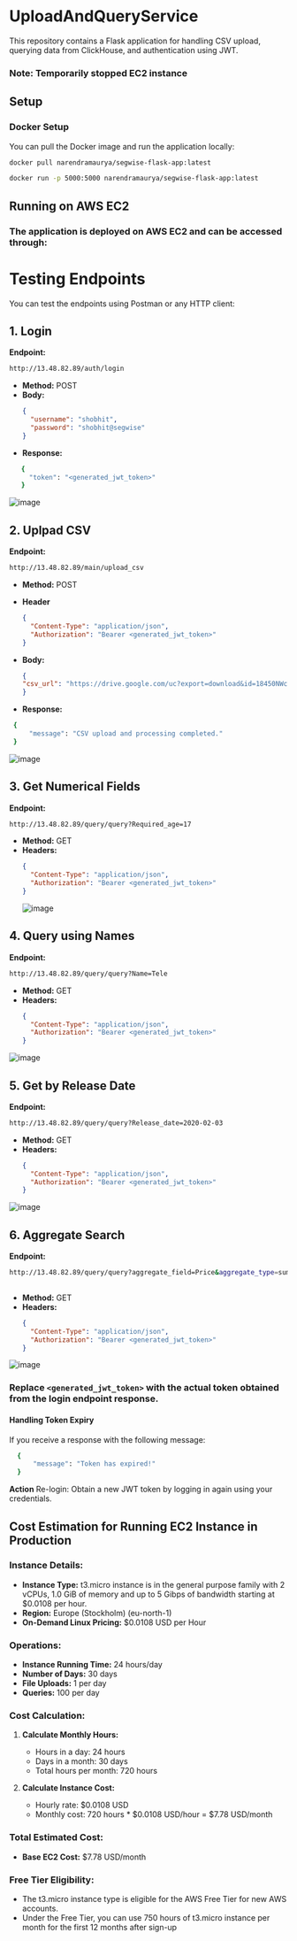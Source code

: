 ﻿# UploadAndQueryService

This repository contains a Flask application for handling CSV upload, querying data from ClickHouse, and authentication using JWT.


### Note: Temporarily stopped EC2 instance

## Setup

### Docker Setup

You can pull the Docker image and run the application locally:

```bash
docker pull narendramaurya/segwise-flask-app:latest
```
```bash
docker run -p 5000:5000 narendramaurya/segwise-flask-app:latest
```
## Running on AWS EC2
### The application is deployed on AWS EC2 and can be accessed through:

# Testing Endpoints

You can test the endpoints using Postman or any HTTP client:

## 1. Login

**Endpoint:** 
  ```bash
  http://13.48.82.89/auth/login
  ````

- **Method:** POST
- **Body:**
  ```json
  {
    "username": "shobhit",
    "password": "shobhit@segwise"
  }
    ```
- **Response:**
 ```bash
    {
      "token": "<generated_jwt_token>"
    }
  ```
![image](https://github.com/Narennnnn/UploadAndQueryService/assets/120191897/b4cecfb7-b633-432c-a8b5-d46c5dd780b0)

## 2. Uplpad CSV

**Endpoint:**
  ```bash
  http://13.48.82.89/main/upload_csv
  ````
- **Method:** POST
- **Header**
  ```json
  {
    "Content-Type": "application/json",
    "Authorization": "Bearer <generated_jwt_token>"
  }
  ```
- **Body:**
  ```json
  {
  "csv_url": "https://drive.google.com/uc?export=download&id=18450NWcYxXZoEVrwwjwfIfDgLUUZPJPQ"
  }
  ```

- **Response:**
 ```bash
  {
      "message": "CSV upload and processing completed."
  }
  ````
![image](https://github.com/Narennnnn/UploadAndQueryService/assets/120191897/478d41e9-cb0e-4768-85d9-b679fe87d751)


## 3. Get Numerical Fields

**Endpoint:** 
  ```bash
  http://13.48.82.89/query/query?Required_age=17
  ```
- **Method:** GET
- **Headers:**
  ```json
  {
    "Content-Type": "application/json",
    "Authorization": "Bearer <generated_jwt_token>"
  }
  ```
  ![image](https://github.com/Narennnnn/UploadAndQueryService/assets/120191897/d0fe56fb-ede7-4c49-a030-af5778fe4b07)

## 4. Query using Names

**Endpoint:**
```bash
http://13.48.82.89/query/query?Name=Tele
```
- **Method:** GET
- **Headers:**
  ```json
  {
    "Content-Type": "application/json",
    "Authorization": "Bearer <generated_jwt_token>"
  }
  ```
![image](https://github.com/Narennnnn/UploadAndQueryService/assets/120191897/30af761a-79e8-4a60-8eb8-f9da9aa0e6dc)

  
## 5. Get by Release Date

**Endpoint:** 
```bash
http://13.48.82.89/query/query?Release_date=2020-02-03 
```

- **Method:** GET
- **Headers:**
  ```json
  {
    "Content-Type": "application/json",
    "Authorization": "Bearer <generated_jwt_token>"
  }
  ```
![image](https://github.com/Narennnnn/UploadAndQueryService/assets/120191897/94578a6e-19fd-478f-b9cc-b121ad6aaf49)

  
## 6. Aggregate Search

**Endpoint:** 
```bash
http://13.48.82.89/query/query?aggregate_field=Price&aggregate_type=sum
 
```
- **Method:** GET
- **Headers:**
  ```json
  {
    "Content-Type": "application/json",
    "Authorization": "Bearer <generated_jwt_token>"
  }
  ```
![image](https://github.com/Narennnnn/UploadAndQueryService/assets/120191897/ea87cfa0-4a7f-4dfd-80d3-9a250013cd6b)
  


### Replace `<generated_jwt_token>` with the actual token obtained from the login endpoint response.
#### Handling Token Expiry
If you receive a response with the following message:
```bash
  {
      "message": "Token has expired!"
  }
```

**Action**
Re-login:
Obtain a new JWT token by logging in again using your credentials.
    
## Cost Estimation for Running EC2 Instance in Production

### Instance Details:
- **Instance Type:** t3.micro instance is in the general purpose family with 2 vCPUs, 1.0 GiB of memory and up to 5 Gibps of bandwidth starting at $0.0108 per hour.
- **Region:** Europe (Stockholm) (eu-north-1)
- **On-Demand Linux Pricing:** $0.0108 USD per Hour

### Operations:
- **Instance Running Time:** 24 hours/day
- **Number of Days:** 30 days
- **File Uploads:** 1 per day
- **Queries:** 100 per day

### Cost Calculation:

1. **Calculate Monthly Hours:**
   - Hours in a day: 24 hours
   - Days in a month: 30 days
   - Total hours per month: 720 hours

2. **Calculate Instance Cost:**
   - Hourly rate: $0.0108 USD
   - Monthly cost: 720 hours * $0.0108 USD/hour = $7.78 USD/month

### Total Estimated Cost:
- **Base EC2 Cost:** $7.78 USD/month

### Free Tier Eligibility:
- The t3.micro instance type is eligible for the AWS Free Tier for new AWS accounts. 
- Under the Free Tier, you can use 750 hours of t3.micro instance per month for the first 12 months after sign-up
